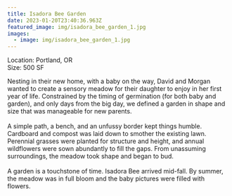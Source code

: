 ```yaml
---
title: Isadora Bee Garden
date: 2023-01-20T23:40:36.963Z
featured_image: img/isadora_bee_garden_1.jpg
images:
  - image: img/isadora_bee_garden_1.jpg
---
```

L﻿ocation: Portland, OR\
S﻿ize: 500 SF

Nesting in their new home, with a baby on the way, David and Morgan wanted to create a sensory meadow for their daughter to enjoy in her first year of life. Constrained by the timing of germination (for both baby and garden), and only days from the big day, we defined a garden in shape and size that was manageable for new parents. \
\
A simple path, a bench, and an unfussy border kept things humble.  Cardboard and compost was laid down to smother the existing lawn. Perennial grasses were planted for structure and height, and annual wildflowers were sown abundantly to fill the gaps. From unassuming surroundings, the meadow took shape and began to bud. \
\
A garden is a touchstone of time. Isadora Bee arrived mid-fall. By summer, the meadow was in full bloom and the baby pictures were filled with flowers.